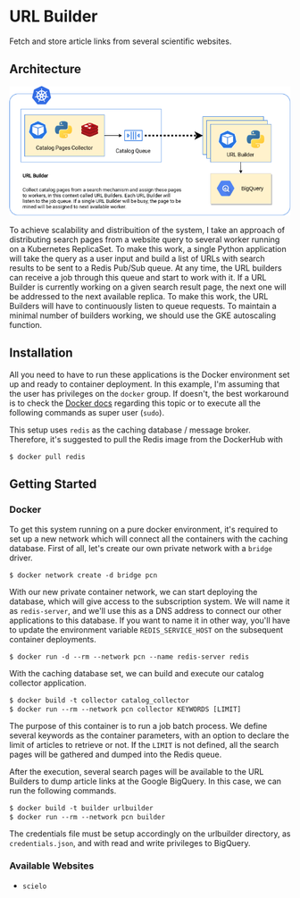 # URL Builder

Fetch and store article links from several scientific websites.

## Architecture

![URL Builder Kuberenetes cluster architecture](./images/urlbuilder.png)

To achieve scalability and distribuition of the system, I take an approach of distributing search pages from a website query to several worker running on a Kubernetes ReplicaSet. To make this work, a single Python application will take the query as a user input and build a list of URLs with search results to be sent to a Redis Pub/Sub queue. At any time, the URL builders can receive a job through this queue and start to work with it. If a URL Builder is currently working on a given search result page, the next one will be addressed to the next available replica. To make this work, the URL Builders will have to continuously listen to queue requests. To maintain a minimal number of builders working, we should use the GKE autoscaling function.

## Installation

All you need to have to run these applications is the Docker environment set up and ready to container deployment. In this example, I'm assuming that the user has privileges on the `docker` group. If doesn't, the best workaround is to check the [Docker docs](https://docs.docker.com/engine/install/linux-postinstall/) regarding this topic or to execute all the following commands as super user (`sudo`).

This setup uses `redis` as the caching database / message broker. Therefore, it's suggested to pull the Redis image from the DockerHub with

    $ docker pull redis

## Getting Started

### Docker 

To get this system running on a pure docker environment, it's required to set up a new network which will connect all the containers with the caching database. First of all, let's create our own private network with a `bridge` driver. 

    $ docker network create -d bridge pcn

With our new private container network, we can start deploying the database, which will give access to the subscription system. We will name it as `redis-server`, and we'll use this as a DNS address to connect our other applications to this database. If you want to name it in other way, you'll have to update the environment variable `REDIS_SERVICE_HOST` on the subsequent container deployments.

    $ docker run -d --rm --network pcn --name redis-server redis

With the caching database set, we can build and execute our catalog collector application. 

    $ docker build -t collector catalog_collector
    $ docker run --rm --network pcn collector KEYWORDS [LIMIT]

The purpose of this container is to run a job batch process. We define several keywords as the container parameters, with an option to declare the limit of articles to retrieve or not. If the `LIMIT` is not defined, all the search pages will be gathered and dumped into the Redis queue.

After the execution, several search pages will be available to the URL Builders to dump article links at the Google BigQuery. In this case, we can run the following commands.

    $ docker build -t builder urlbuilder
    $ docker run --rm --network pcn builder

The credentials file must be setup accordingly on the urlbuilder directory, as `credentials.json`, and with read and write privileges to BigQuery.

### Available Websites

- `scielo`